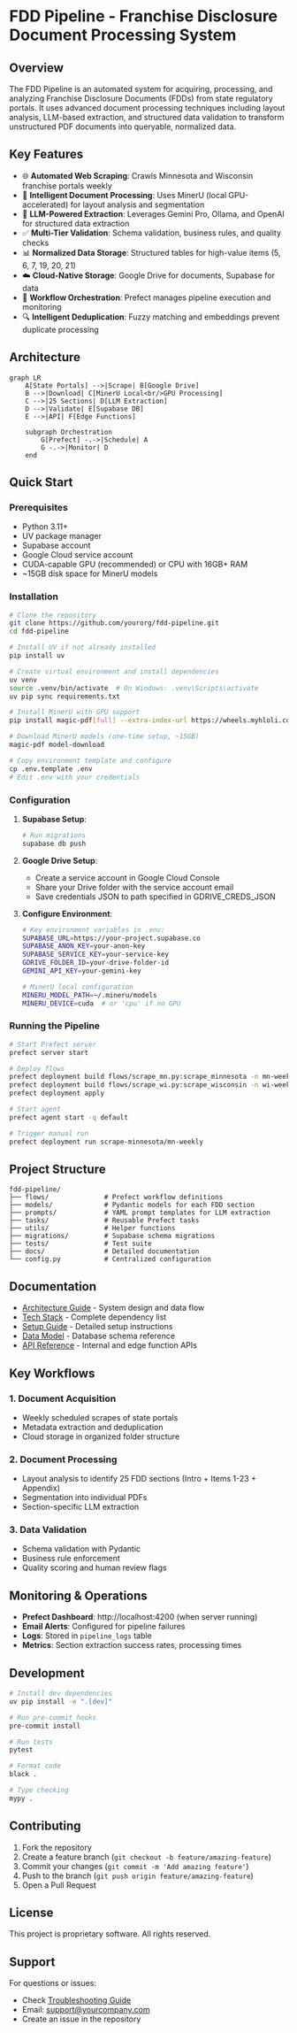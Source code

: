 # FDD Pipeline - Franchise Disclosure Document Processing System

## Overview

The FDD Pipeline is an automated system for acquiring, processing, and analyzing Franchise Disclosure Documents (FDDs) from state regulatory portals. It uses advanced document processing techniques including layout analysis, LLM-based extraction, and structured data validation to transform unstructured PDF documents into queryable, normalized data.

## Key Features

- 🌐 **Automated Web Scraping**: Crawls Minnesota and Wisconsin franchise portals weekly
- 📄 **Intelligent Document Processing**: Uses MinerU (local GPU-accelerated) for layout analysis and segmentation
- 🤖 **LLM-Powered Extraction**: Leverages Gemini Pro, Ollama, and OpenAI for structured data extraction
- ✅ **Multi-Tier Validation**: Schema validation, business rules, and quality checks
- 📊 **Normalized Data Storage**: Structured tables for high-value items (5, 6, 7, 19, 20, 21)
- ☁️ **Cloud-Native Storage**: Google Drive for documents, Supabase for data
- 🔄 **Workflow Orchestration**: Prefect manages pipeline execution and monitoring
- 🔍 **Intelligent Deduplication**: Fuzzy matching and embeddings prevent duplicate processing

## Architecture

```mermaid
graph LR
    A[State Portals] -->|Scrape| B[Google Drive]
    B -->|Download| C[MinerU Local<br/>GPU Processing]
    C -->|25 Sections| D[LLM Extraction]
    D -->|Validate| E[Supabase DB]
    E -->|API| F[Edge Functions]
    
    subgraph Orchestration
        G[Prefect] -.->|Schedule| A
        G -.->|Monitor| D
    end
```

## Quick Start

### Prerequisites
- Python 3.11+
- UV package manager
- Supabase account
- Google Cloud service account
- CUDA-capable GPU (recommended) or CPU with 16GB+ RAM
- ~15GB disk space for MinerU models

### Installation

```bash
# Clone the repository
git clone https://github.com/yourorg/fdd-pipeline.git
cd fdd-pipeline

# Install UV if not already installed
pip install uv

# Create virtual environment and install dependencies
uv venv
source .venv/bin/activate  # On Windows: .venv\Scripts\activate
uv pip sync requirements.txt

# Install MinerU with GPU support
pip install magic-pdf[full] --extra-index-url https://wheels.myhloli.com

# Download MinerU models (one-time setup, ~15GB)
magic-pdf model-download

# Copy environment template and configure
cp .env.template .env
# Edit .env with your credentials
```

### Configuration

1. **Supabase Setup**:
   ```bash
   # Run migrations
   supabase db push
   ```

2. **Google Drive Setup**:
   - Create a service account in Google Cloud Console
   - Share your Drive folder with the service account email
   - Save credentials JSON to path specified in GDRIVE_CREDS_JSON

3. **Configure Environment**:
   ```bash
   # Key environment variables in .env:
   SUPABASE_URL=https://your-project.supabase.co
   SUPABASE_ANON_KEY=your-anon-key
   SUPABASE_SERVICE_KEY=your-service-key
   GDRIVE_FOLDER_ID=your-drive-folder-id
   GEMINI_API_KEY=your-gemini-key
   
   # MinerU local configuration
   MINERU_MODEL_PATH=~/.mineru/models
   MINERU_DEVICE=cuda  # or 'cpu' if no GPU
   ```

### Running the Pipeline

```bash
# Start Prefect server
prefect server start

# Deploy flows
prefect deployment build flows/scrape_mn.py:scrape_minnesota -n mn-weekly
prefect deployment build flows/scrape_wi.py:scrape_wisconsin -n wi-weekly
prefect deployment apply

# Start agent
prefect agent start -q default

# Trigger manual run
prefect deployment run scrape-minnesota/mn-weekly
```

## Project Structure

```
fdd-pipeline/
├── flows/              # Prefect workflow definitions
├── models/             # Pydantic models for each FDD section
├── prompts/            # YAML prompt templates for LLM extraction
├── tasks/              # Reusable Prefect tasks
├── utils/              # Helper functions
├── migrations/         # Supabase schema migrations
├── tests/              # Test suite
├── docs/               # Detailed documentation
└── config.py           # Centralized configuration
```

## Documentation

- [Architecture Guide](ARCHITECTURE.md) - System design and data flow
- [Tech Stack](TECH_STACK.md) - Complete dependency list
- [Setup Guide](docs/03_implementation/setup_guide.md) - Detailed setup instructions
- [Data Model](docs/02_data_model/database_schema.md) - Database schema reference
- [API Reference](docs/05_api_reference/) - Internal and edge function APIs

## Key Workflows

### 1. Document Acquisition
- Weekly scheduled scrapes of state portals
- Metadata extraction and deduplication
- Cloud storage in organized folder structure

### 2. Document Processing
- Layout analysis to identify 25 FDD sections (Intro + Items 1-23 + Appendix)
- Segmentation into individual PDFs
- Section-specific LLM extraction

### 3. Data Validation
- Schema validation with Pydantic
- Business rule enforcement
- Quality scoring and human review flags

## Monitoring & Operations

- **Prefect Dashboard**: http://localhost:4200 (when server running)
- **Email Alerts**: Configured for pipeline failures
- **Logs**: Stored in `pipeline_logs` table
- **Metrics**: Section extraction success rates, processing times

## Development

```bash
# Install dev dependencies
uv pip install -e ".[dev]"

# Run pre-commit hooks
pre-commit install

# Run tests
pytest

# Format code
black .

# Type checking
mypy .
```

## Contributing

1. Fork the repository
2. Create a feature branch (`git checkout -b feature/amazing-feature`)
3. Commit your changes (`git commit -m 'Add amazing feature'`)
4. Push to the branch (`git push origin feature/amazing-feature`)
5. Open a Pull Request

## License

This project is proprietary software. All rights reserved.

## Support

For questions or issues:
- Check [Troubleshooting Guide](docs/04_operations/troubleshooting.md)
- Email: support@yourcompany.com
- Create an issue in the repository